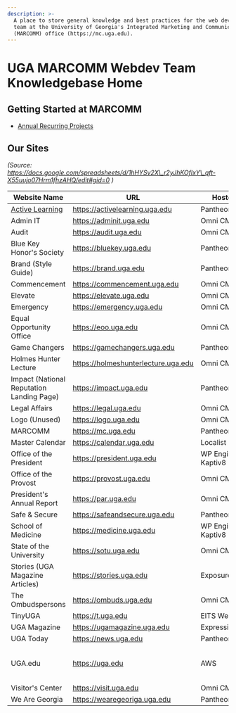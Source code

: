 ```yaml
---
description: >-
  A place to store general knowledge and best practices for the web development
  team at the University of Georgia's Integrated Marketing and Communications
  (MARCOMM) office (https://mc.uga.edu).
---
```


# UGA MARCOMM Webdev Team Knowledgebase Home

## Getting Started at MARCOMM

* [Annual Recurring Projects](annual-recurring-projects.md)

## Our Sites

_(Source: https://docs.google.com/spreadsheets/d/1hHYSv2X\_r2yJhKOflxY\_qft-X55uujo07Hrm1fhzAHQ/edit#gid=0 )_

<table data-full-width="true"><thead><tr><th width="197">Website Name</th><th width="275">URL</th><th width="121">Hosted On</th><th width="89" data-type="checkbox">Host</th><th data-type="checkbox">Maintain</th><th width="74" data-type="checkbox">Built</th><th width="140">GIT</th><th width="445">Tag Manager Container</th><th width="342">GA Property</th></tr></thead><tbody><tr><td><a href="group-1/active-learning-activelearning.uga.edu.md">Active Learning</a></td><td><a href="https://activelearning.uga.edu/">https://activelearning.uga.edu</a></td><td>Pantheon</td><td>true</td><td>true</td><td>true</td><td>none</td><td>https://tagmanager.google.com/#/container/accounts/270367539/containers/92313611/workspaces/3</td><td>https://analytics.google.com/analytics/web/#/p328028045/reports/home</td></tr><tr><td>Admin IT</td><td><a href="https://adminit.uga.edu/">https://adminit.uga.edu</a></td><td>Omni CMS</td><td>false</td><td>true</td><td>false</td><td></td><td></td><td></td></tr><tr><td>Audit</td><td><a href="https://audit.uga.edu/">https://audit.uga.edu</a></td><td>Omni CMS</td><td>false</td><td>true</td><td>false</td><td></td><td></td><td></td></tr><tr><td>Blue Key Honor's Society</td><td><a href="https://bluekey.uga.edu/">https://bluekey.uga.edu</a></td><td>Pantheon</td><td>false</td><td>true</td><td>false</td><td></td><td>https://tagmanager.google.com/#/container/accounts/270367539/containers/12441450/workspaces/6</td><td>https://analytics.google.com/analytics/web/#/p383893323/reports/home</td></tr><tr><td>Brand (Style Guide)</td><td><a href="https://brand.uga.edu/">https://brand.uga.edu</a></td><td>Pantheon</td><td>false</td><td>true</td><td>false</td><td></td><td>https://tagmanager.google.com/#/container/accounts/270367539/containers/2552717/workspaces/20</td><td>https://analytics.google.com/analytics/web/#/p342298693/reports/intelligenthome</td></tr><tr><td>Commencement</td><td><a href="https://commencement.uga.edu/">https://commencement.uga.edu</a></td><td>Omni CMS</td><td>false</td><td>true</td><td>false</td><td></td><td>https://tagmanager.google.com/#/container/accounts/270367539/containers/119182098/workspaces/4</td><td>https://analytics.google.com/analytics/web/#/p382679624/reports/intelligenthome</td></tr><tr><td>Elevate</td><td><a href="https://elevate.uga.edu/">https://elevate.uga.edu</a></td><td>Omni CMS</td><td>false</td><td>true</td><td>false</td><td></td><td>https://tagmanager.google.com/#/container/accounts/270367539/containers/6672948/workspaces/7</td><td>https://analytics.google.com/analytics/web/#/p384248989/reports/intelligenthome</td></tr><tr><td>Emergency</td><td><a href="https://emergency.uga.edu/">https://emergency.uga.edu</a></td><td>Omni CMS</td><td>false</td><td>true</td><td>false</td><td></td><td></td><td></td></tr><tr><td>Equal Opportunity Office</td><td><a href="https://eoo.uga.edu/">https://eoo.uga.edu</a></td><td>Omni CMS</td><td>false</td><td>true</td><td>false</td><td></td><td></td><td></td></tr><tr><td>Game Changers</td><td><a href="https://gamechangers.uga.edu/">https://gamechangers.uga.edu</a></td><td>Pantheon</td><td>false</td><td>true</td><td>false</td><td></td><td>https://tagmanager.google.com/#/container/accounts/270367539/containers/165667552/workspaces/2</td><td>https://analytics.google.com/analytics/web/#/p406573713/reports/intelligenthome</td></tr><tr><td>Holmes Hunter Lecture</td><td><a href="https://holmeshunterlecture.uga.edu/">https://holmeshunterlecture.uga.edu</a></td><td>Omni CMS</td><td>false</td><td>true</td><td>false</td><td></td><td></td><td></td></tr><tr><td>Impact (National Reputation Landing Page)</td><td><a href="https://impact.uga.edu/">https://impact.uga.edu</a></td><td>Pantheon</td><td>false</td><td>true</td><td>false</td><td></td><td>https://tagmanager.google.com/#/container/accounts/270367539/containers/174764628/workspaces/19</td><td>https://analytics.google.com/analytics/web/#/p419819708/reports/home</td></tr><tr><td>Legal Affairs</td><td><a href="https://legal.uga.edu/">https://legal.uga.edu</a></td><td>Omni CMS</td><td>false</td><td>true</td><td>false</td><td></td><td></td><td></td></tr><tr><td>Logo (Unused)</td><td><a href="https://logo.uga.edu/">https://logo.uga.edu</a></td><td>Omni CMS</td><td>false</td><td>true</td><td>false</td><td></td><td>https://tagmanager.google.com/#/container/accounts/270367539/containers/2552877/workspaces/8</td><td>https://analytics.google.com/analytics/web/#/p385457903/reports/intelligenthome</td></tr><tr><td>MARCOMM</td><td><a href="https://mc.uga.edu/">https://mc.uga.edu</a></td><td>Pantheon</td><td>false</td><td>true</td><td>false</td><td></td><td>https://tagmanager.google.com/#/container/accounts/270367539/containers/2424669/workspaces/1000004</td><td>https://analytics.google.com/analytics/web/#/a2622296p384348276/admin/streams/table/</td></tr><tr><td>Master Calendar</td><td><a href="https://calendar.uga.edu/">https://calendar.uga.edu</a></td><td>Localist</td><td>false</td><td>true</td><td>false</td><td></td><td>https://tagmanager.google.com/#/container/accounts/270367539/containers/119181113/workspaces/4</td><td>https://analytics.google.com/analytics/web/#/p382670834/reports/intelligenthome</td></tr><tr><td>Office of the President</td><td><a href="https://president.uga.edu/">https://president.uga.edu</a></td><td>WP Engine via Kaptiv8</td><td>false</td><td>true</td><td>false</td><td></td><td>https://tagmanager.google.com/#/container/accounts/270367539/containers/119182098/workspaces/4</td><td>https://analytics.google.com/analytics/web/#/p382679624/reports/intelligenthome</td></tr><tr><td>Office of the Provost</td><td><a href="https://provost.uga.edu/">https://provost.uga.edu</a></td><td>Omni CMS</td><td>false</td><td>true</td><td>false</td><td></td><td>https://tagmanager.google.com/#/container/accounts/270367539/containers/119182098/workspaces/4</td><td>https://analytics.google.com/analytics/web/#/p382679624/reports/intelligenthome</td></tr><tr><td>President's Annual Report</td><td><a href="https://par.uga.edu/">https://par.uga.edu</a></td><td>Omni CMS</td><td>false</td><td>true</td><td>false</td><td></td><td></td><td></td></tr><tr><td>Safe &#x26; Secure</td><td><a href="https://safeandsecure.uga.edu/">https://safeandsecure.uga.edu</a></td><td>Pantheon</td><td>false</td><td>true</td><td>false</td><td></td><td>https://tagmanager.google.com/#/container/accounts/270367539/containers/8996211/workspaces/9</td><td>https://analytics.google.com/analytics/web/#/p366355448/reports/intelligenthome</td></tr><tr><td>School of Medicine</td><td><a href="https://medicine.uga.edu/">https://medicine.uga.edu</a></td><td>WP Engine via Kaptiv8</td><td>false</td><td>true</td><td>false</td><td></td><td>https://tagmanager.google.com/#/container/accounts/270367539/containers/180779513/workspaces/3</td><td>https://analytics.google.com/analytics/web/#/p433200230/reports/intelligenthome</td></tr><tr><td>State of the University</td><td><a href="https://sotu.uga.edu/">https://sotu.uga.edu</a></td><td>Omni CMS</td><td>false</td><td>true</td><td>false</td><td></td><td></td><td></td></tr><tr><td>Stories (UGA Magazine Articles)</td><td><a href="https://stories.uga.edu/">https://stories.uga.edu</a></td><td>Exposure</td><td>false</td><td>true</td><td>false</td><td></td><td>https://tagmanager.google.com/#/container/accounts/270367539/containers/48368640/workspaces/5</td><td>https://analytics.google.com/analytics/web/#/p279130243/reports/intelligenthome</td></tr><tr><td>The Ombudspersons</td><td><a href="https://ombuds.uga.edu/">https://ombuds.uga.edu</a></td><td>Omni CMS</td><td>false</td><td>true</td><td>false</td><td></td><td></td><td></td></tr><tr><td>TinyUGA</td><td><a href="https://t.uga.edu/">https://t.uga.edu</a></td><td>EITS Web Server</td><td>false</td><td>true</td><td>false</td><td></td><td>https://tagmanager.google.com/#/container/accounts/270367539/containers/13571981/workspaces/9</td><td>https://analytics.google.com/analytics/web/#/p275500818/reports/intelligenthome</td></tr><tr><td>UGA Magazine</td><td><a href="https://ugamagazine.uga.edu/">https://ugamagazine.uga.edu</a></td><td>ExpressionEngine</td><td>false</td><td>true</td><td>false</td><td></td><td>https://tagmanager.google.com/#/container/accounts/270367539/containers/2776123/workspaces/13</td><td>https://analytics.google.com/analytics/web/#/p384266797/reports/intelligenthome</td></tr><tr><td>UGA Today</td><td><a href="https://news.uga.edu/">https://news.uga.edu</a></td><td>Pantheon</td><td>false</td><td>true</td><td>false</td><td></td><td>https://tagmanager.google.com/#/container/accounts/270367539/containers/119185083/workspaces/5</td><td>https://analytics.google.com/analytics/web/#/p382674197/reports/intelligenthome</td></tr><tr><td>UGA.edu</td><td><a href="https://uga.edu/">https://uga.edu</a></td><td>AWS</td><td>false</td><td>true</td><td>false</td><td></td><td>Carnegie: https://tagmanager.google.com/#/container/accounts/270367539/containers/2384436/workspaces/1000099 Main: https://tagmanager.google.com/#/container/accounts/270367539/containers/119182773/workspaces/4</td><td>https://analytics.google.com/analytics/web/#/p382694208/reports/intelligenthome</td></tr><tr><td>Visitor's Center</td><td><a href="https://visit.uga.edu/">https://visit.uga.edu</a></td><td>Omni CMS</td><td>false</td><td>true</td><td>false</td><td></td><td>https://tagmanager.google.com/#/container/accounts/270367539/containers/119181113/workspaces/4</td><td>https://analytics.google.com/analytics/web/#/p382670834/reports/intelligenthome</td></tr><tr><td>We Are Georgia</td><td><a href="https://wearegeoriga.uga.edu/">https://wearegeoriga.uga.edu</a></td><td>Pantheon</td><td>false</td><td>true</td><td>false</td><td></td><td>https://tagmanager.google.com/#/container/accounts/270367539/containers/175093798/workspaces/12</td><td>https://analytics.google.com/analytics/web/#/a2622296p422915534/admin/streams/table/</td></tr></tbody></table>
